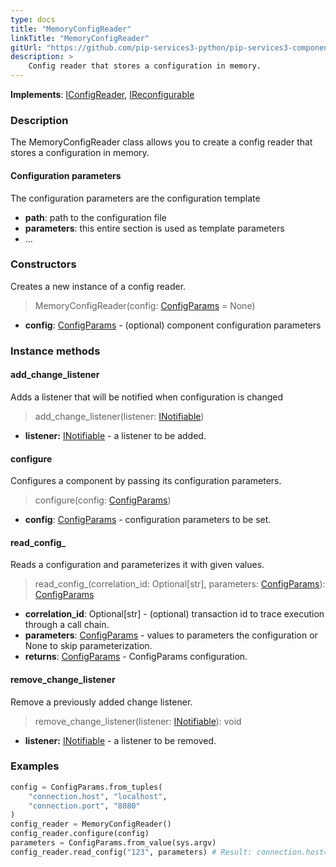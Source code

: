 ```yaml
---
type: docs
title: "MemoryConfigReader"
linkTitle: "MemoryConfigReader"
gitUrl: "https://github.com/pip-services3-python/pip-services3-components-python"
description: >
    Config reader that stores a configuration in memory.
---
```


**Implements**: [IConfigReader](../iconfig_reader), [IReconfigurable](../../../commons/config/ireconfigurable)

### Description

The MemoryConfigReader class allows you to create a config reader that stores a configuration in memory.

#### Configuration parameters
The configuration parameters are the configuration template

- **path**: path to the configuration file
- **parameters**: this entire section is used as template parameters
- ...


### Constructors
Creates a new instance of a config reader.

> MemoryConfigReader(config: [ConfigParams](../../../commons/config/config_params) = None)

- **config**: [ConfigParams](../../../commons/config/config_params) - (optional) component configuration parameters


### Instance methods

#### add_change_listener
Adds a listener that will be notified when configuration is changed

> add_change_listener(listener: [INotifiable](../../../commons/run/inotifiable))

- **listener:** [INotifiable](../../../commons/run/inotifiable) - a listener to be added.

#### configure
Configures a component by passing its configuration parameters.

> configure(config: [ConfigParams](../../../commons/config/config_params))

- **config**: [ConfigParams](../../../commons/config/config_params) - configuration parameters to be set.


#### read_config_
Reads a configuration and parameterizes it with given values.

> read_config_(correlation_id: Optional[str], parameters: [ConfigParams](../../../commons/config/config_params)): [ConfigParams](../../../commons/config/config_params)

- **correlation_id**: Optional[str] - (optional) transaction id to trace execution through a call chain.
- **parameters**: [ConfigParams](../../../commons/config/config_params) - values to parameters the configuration or None to skip parameterization.
- **returns**: [ConfigParams](../../../commons/config/config_params) - ConfigParams configuration.


#### remove_change_listener
Remove a previously added change listener.

> remove_change_listener(listener: [INotifiable](../../../commons/run/inotifiable)): void

- **listener:** [INotifiable](../../../commons/run/inotifiable) - a listener to be removed.

### Examples

```python
config = ConfigParams.from_tuples(
	"connection.host", "localhost",
	"connection.port", "8080"
)
config_reader = MemoryConfigReader()
config_reader.configure(config)
parameters = ConfigParams.from_value(sys.argv)
config_reader.read_config("123", parameters) # Result: connection.host=localhost;connection.port=8080
```
